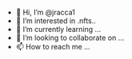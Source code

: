 - 👋 Hi, I’m @jracca1
- 👀 I’m interested in .nfts..
- 🌱 I’m currently learning ...
- 💞️ I’m looking to collaborate on ...
- 📫 How to reach me ...

<!---
jracca1/jracca1 is a ✨ special ✨ repository because its `README.md` (this file) appears on your GitHub profile.
You can click the Preview link to take a look at your changes.
--->
